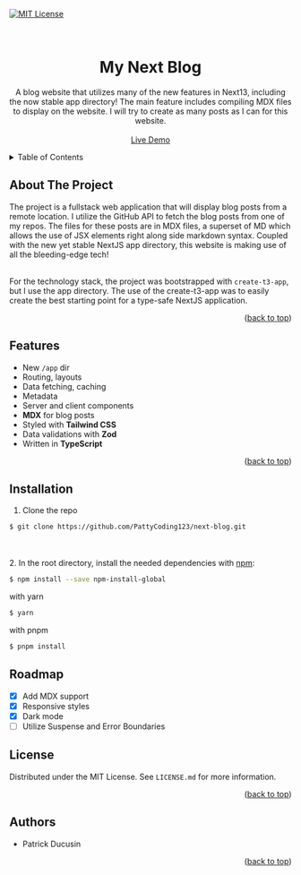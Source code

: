 <div id="top"></div>

<!-- PROJECT SHIELDS -->

[![MIT License][license-shield]][license-url]

<!-- PROJECT LOGO -->
<br />
<!-- <p align="center">
  <a href="https://degreedoor.vercel.app/">
    <img src="https://i.imgur.com/PUIKaAn.png" alt="logo" width="300"/>
  </a>
</p> -->
<div align="center">
  
<h1 align="center">My Next Blog</h1>

  <p align="center">
    A blog website that utilizes many of the new features in Next13, including the now stable app directory! The main feature includes compiling MDX files to display on the website. I will try to create as many posts as I can for this website. 
    <br />
    <br />
    <a href="#">Live Demo</a>
  </p>
</div>

<!-- TABLE OF CONTENTS -->
<details>
  <summary>Table of Contents</summary>
  <ol>
    <li>
      <a href="#about-the-project">About The Project</a>
      <ul>
        <li><a href="#features">Features</a></li>
      </ul>
    </li>
    <li><a href="#installation">Installation</a></li>
    <li><a href="#roadmap">Roadmap</a></li>
    <li><a href="#license">License</a></li>
    <li><a href="#authors">Authors</a></li>
  </ol>
</details>

<!-- ABOUT THE PROJECT -->

## About The Project

The project is a fullstack web application that will display blog posts from a remote location. I utilize the GitHub API to fetch the blog posts from one of my repos. The files for these posts are in MDX files, a superset of MD which allows the use of
JSX elements right along side markdown syntax. Coupled with the new yet stable NextJS app directory, this website is making use of all the bleeding-edge tech!
<br><br>

For the technology stack, the project was bootstrapped with `create-t3-app`, but I use the app directory. The use of the
create-t3-app was to easily create the best starting point for a type-safe NextJS application.

<p align="right">(<a href="#top">back to top</a>)</p>

## Features

- New `/app` dir
- Routing, layouts
- Data fetching, caching
- Metadata
- Server and client components
- **MDX** for blog posts
- Styled with **Tailwind CSS**
- Data validations with **Zod**
- Written in **TypeScript**

<p align="right">(<a href="#top">back to top</a>)</p>

<!-- Installation -->

## Installation

1. Clone the repo

```sh
$ git clone https://github.com/PattyCoding123/next-blog.git
```

<br><br> 2. In the root directory, install the needed dependencies with [npm](https://www.npmjs.com/):

```sh
$ npm install --save npm-install-global
```

with yarn

```sh
$ yarn
```

with pnpm

```sh
$ pnpm install
```

<!-- ROADMAP -->

## Roadmap

- [x] Add MDX support
- [x] Responsive styles
- [x] Dark mode
- [ ] Utilize Suspense and Error Boundaries

<!-- LICENSE -->

## License

Distributed under the MIT License. See `LICENSE.md` for more information.

<p align="right">(<a href="#top">back to top</a>)</p>

<!-- Authors -->

## Authors

- Patrick Ducusin

<p align="right">(<a href="#top">back to top</a>)</p>

<!-- MARKDOWN LINKS & IMAGES -->

[license-shield]: https://img.shields.io/github/license/PattyCoding123/next-blog?color=%23808080&style=for-the-badge
[license-url]: https://github.com/PattyCoding123/next-blog/blob/main/LICENSE.md
